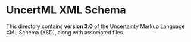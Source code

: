 UncertML XML Schema
===================

This directory contains **version 3.0** of the Uncertainty Markup Language XML Schema (XSD), along with associated files.
